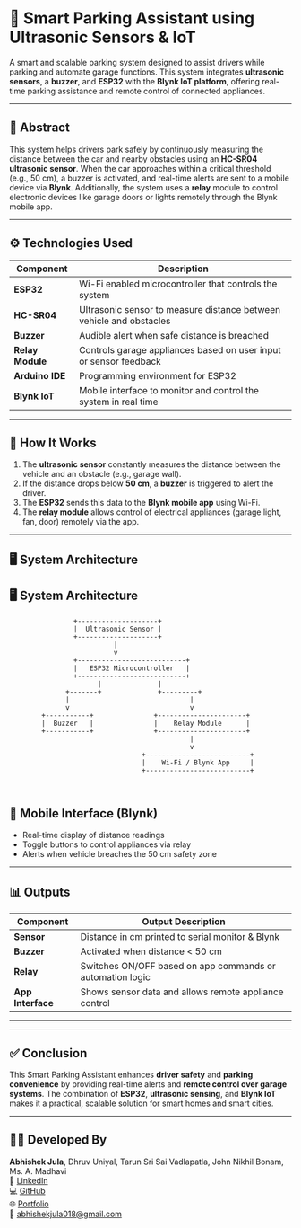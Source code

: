 # 🚗 Smart Parking Assistant using Ultrasonic Sensors & IoT

A smart and scalable parking system designed to assist drivers while parking and automate garage functions. This system integrates **ultrasonic sensors**, a **buzzer**, and **ESP32** with the **Blynk IoT platform**, offering real-time parking assistance and remote control of connected appliances.

---

## 📌 Abstract

This system helps drivers park safely by continuously measuring the distance between the car and nearby obstacles using an **HC-SR04 ultrasonic sensor**. When the car approaches within a critical threshold (e.g., 50 cm), a buzzer is activated, and real-time alerts are sent to a mobile device via **Blynk**. Additionally, the system uses a **relay** module to control electronic devices like garage doors or lights remotely through the Blynk mobile app.

---

## ⚙️ Technologies Used

| Component         | Description                                                                 |
|------------------|-----------------------------------------------------------------------------|
| **ESP32**         | Wi-Fi enabled microcontroller that controls the system                     |
| **HC-SR04**       | Ultrasonic sensor to measure distance between vehicle and obstacles        |
| **Buzzer**        | Audible alert when safe distance is breached                               |
| **Relay Module**  | Controls garage appliances based on user input or sensor feedback          |
| **Arduino IDE**   | Programming environment for ESP32                                           |
| **Blynk IoT**     | Mobile interface to monitor and control the system in real time            |

---

## 🔧 How It Works

1. The **ultrasonic sensor** constantly measures the distance between the vehicle and an obstacle (e.g., garage wall).
2. If the distance drops below **50 cm**, a **buzzer** is triggered to alert the driver.
3. The **ESP32** sends this data to the **Blynk mobile app** using Wi-Fi.
4. The **relay module** allows control of electrical appliances (garage light, fan, door) remotely via the app.

---

## 🖥️ System Architecture
## 🖥️ System Architecture

```plaintext
                +--------------------+
                |  Ultrasonic Sensor |
                +--------------------+
                          |
                          v
                +---------------------------+
                |   ESP32 Microcontroller   |
                +---------------------------+
                      |              |
              +-------+              +---------+
              |                              |
              v                              v
        +-----------+               +----------------------+
        |  Buzzer   |               |    Relay Module      |
        +-----------+               +----------------------+
                                             |
                                             v
                                 +--------------------------+
                                 |    Wi-Fi / Blynk App     |
                                 +--------------------------+



```

## 📲 Mobile Interface (Blynk)

- Real-time display of distance readings  
- Toggle buttons to control appliances via relay  
- Alerts when vehicle breaches the 50 cm safety zone

---

## 📊 Outputs

| Component       | Output Description                                          |
|----------------|-------------------------------------------------------------|
| **Sensor**      | Distance in cm printed to serial monitor & Blynk           |
| **Buzzer**      | Activated when distance < 50 cm                            |
| **Relay**       | Switches ON/OFF based on app commands or automation logic  |
| **App Interface** | Shows sensor data and allows remote appliance control     |

---


---

## ✅ Conclusion

This Smart Parking Assistant enhances **driver safety** and **parking convenience** by providing real-time alerts and **remote control over garage systems**. The combination of **ESP32**, **ultrasonic sensing**, and **Blynk IoT** makes it a practical, scalable solution for smart homes and smart cities.

---

## 👨‍💻 Developed By

**Abhishek Jula**, Dhruv Uniyal, Tarun Sri Sai Vadlapatla, John Nikhil Bonam, Ms. A. Madhavi  
🔗 [LinkedIn](https://www.linkedin.com/in/abhi-jula0711)  
💻 [GitHub](https://github.com/ABHISHEKJULA07)  
🌐 [Portfolio](https://abhipinku66.wixsite.com/07112000)  
📧 abhishekjula018@gmail.com






